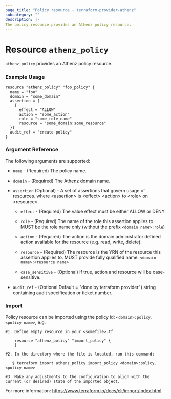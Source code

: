 ```yaml
---
page_title: "Policy resource - terraform-provider-athenz"
subcategory: ""
description: |-
The policy resource provides an Athenz policy resource.
---
```


# Resource `athenz_policy`

`athenz_policy` provides an Athenz policy resource.

### Example Usage

```hcl
resource "athenz_policy" "foo_policy" {
  name = "foo"
  domain = "some_domain"
  assertion = [
    {
      effect = "ALLOW"
      action = "some_action"
      role = "some_role_name"
      resource = "some_domain:some_resource"
  }]
  audit_ref = "create policy"
}
```

### Argument Reference

The following arguments are supported:

- `name` - (Required) The policy name.


- `domain` - (Required) The Athenz domain name.


- `assertion` (Optional) - A set of assertions that govern usage of resources. where <assertion\> is <effect\> <action\> to <role\> on <resource\>.
  
    - `effect` - (Required) The value effect must be either ALLOW or DENY.
      
    - `role` - (Required) The name of the role this assertion applies to. MUST be the role name only (without the prefix `<domain name>:role`)
      
    - `action` - (Required) The action is the domain administrator defined action available for the resource (e.g. read, write, delete).
      
    - `resource` - (Required) The resource is the YRN of the resource this assertion applies to. MUST provide fully qualified name: `<domain name>:<resource name>`
      
    - `case_sensitive` - (Optional) If true, action and resource will be case-sensitive.


- `audit_ref` - (Optional Default = "done by terraform provider")  string containing audit specification or ticket number.


### Import
Policy resource can be imported using the policy id: `<domain>:policy.<policy name>`, e.g.

```hcl
#1. Define empty resource in your <somefile>.tf

    resource "athenz_policy" "import_policy" {
    }

#2. In the directory where the file is located, run this command:
        
   ֿ$ terraform import athenz_policy.import_policy <domain>:policy.<policy name> 

#3. Make any adjustments to the configuration to align with the current (or desired) state of the imported object.
```
For more information: https://www.terraform.io/docs/cli/import/index.html    